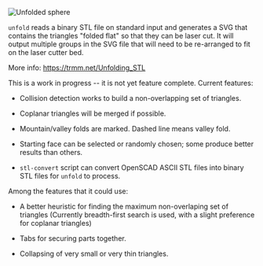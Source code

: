 ![Unfolded sphere](https://farm8.staticflickr.com/7464/15880804609_88b0865685_z.jpg)

`unfold` reads a binary STL file on standard input and generates a
SVG that contains the triangles "folded flat" so that they can be
laser cut.  It will output multiple groups in the SVG file that
will need to be re-arranged to fit on the laser cutter bed.

More info: https://trmm.net/Unfolding_STL

This is a work in progress -- it is not yet feature complete. Current features:

* Collision detection works to build a non-overlapping set of triangles.

* Coplanar triangles will be merged if possible.

* Mountain/valley folds are marked.  Dashed line means valley fold.

* Starting face can be selected or randomly chosen; some produce better results than others.

* `stl-convert` script can convert OpenSCAD ASCII STL files into binary STL files for `unfold` to process.

Among the features that it could use:

* A better heuristic for finding the maximum non-overlaping set of triangles
(Currently breadth-first search is used, with a slight preference for coplanar
triangles)

* Tabs for securing parts together.

* Collapsing of very small or very thin triangles.
